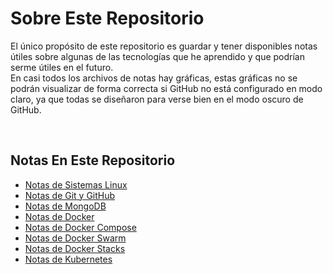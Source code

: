 # Sobre Este Repositorio

El único propósito de este repositorio es guardar y tener disponibles notas útiles sobre algunas de las tecnologías que he aprendido y que podrían serme útiles en el futuro.\
En casi todos los archivos de notas hay gráficas, estas gráficas no se podrán visualizar de forma correcta si GitHub no está configurado en modo claro, ya que todas se diseñaron para verse bien en el modo oscuro de GitHub.

<br>

## Notas En Este Repositorio

- [Notas de Sistemas Linux](https://github.com/Joseesc24/mis_notas_de_desarrollo/blob/master/notas_de_sistemas_linux.md)
- [Notas de Git y GitHub](https://github.com/Joseesc24/mis_notas_de_desarrollo/blob/master/notas_de_git_y_github.md)
- [Notas de MongoDB](https://github.com/Joseesc24/mis_notas_de_desarrollo/blob/master/notas_de_mongodb.md)
- [Notas de Docker](https://github.com/Joseesc24/mis_notas_de_desarrollo/blob/master/notas_de_docker.md)
- [Notas de Docker Compose](https://github.com/Joseesc24/mis_notas_de_desarrollo/blob/master/notas_de_docker_compose.md)
- [Notas de Docker Swarm](https://github.com/Joseesc24/mis_notas_de_desarrollo/blob/master/notas_de_docker_swarm.md)
- [Notas de Docker Stacks](https://github.com/Joseesc24/mis_notas_de_desarrollo/blob/master/notas_de_docker_stacks.md)
- [Notas de Kubernetes](https://github.com/Joseesc24/mis_notas_de_desarrollo/blob/master/notas_de_kubernetes.md)

<br>
